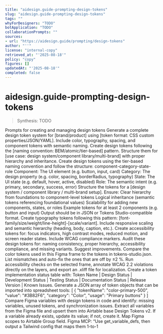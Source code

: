 ```yaml
---
title: "aidesign.guide-prompting-design-tokens"
slug: "aidesign.guide-prompting-design-tokens"
tags: ""
whyForDesigners: "TODO"
botApplication: "TODO"
collaborationPrompts: ""
sources:
- url: "https://aidesign.guide/prompting/design-tokens"
author: "''"
license: "internal-copy"
retrieved_at: "'2025-08-18'"
policy: "copy"
figures: []
updatedAt: "'2025-08-18'"
completed: false
---
```


# aidesign.guide-prompting-design-tokens

> Synthesis: TODO

Prompts for creating and managing design tokens
Generate a complete design token system for [brand/product] using [token format: CSS custom properties/JSON/YAML]. Include color, typography, spacing, and component tokens with semantic naming.
Create design tokens following the [naming convention: BEM/atomic/tier-based] pattern. Structure them for [use case: design system/component library/multi-brand] with proper hierarchy and inheritance.
Create design tokens using the tier-based naming convention and follow the structure:
component-category-state-role
Component: The UI element (e.g. button, input, card)
Category: The design property (e.g. color, spacing, borderRadius, typography)
State: The UI state (e.g. default, hover, active, disabled)
Role: The semantic intent (e.g. primary, secondary, success, error)
Structure the tokens for a [design system / component library / multi-brand setup].
Ensure:
Clear hierarchy from foundations to component-level tokens
Logical inheritance (semantic tokens referencing foundational values)
Scalability for adding new components, states, or roles
Example tokens for at least 2 components (e.g. button and input)
Output should be in JSON or Tokens Studio-compatible format.
Create typography tokens following this pattern: [font-family/size/weight/line-height]-[scale/variant].
Include responsive scaling and semantic hierarchy (heading, body, caption, etc.).
Create accessibility tokens for: focus indicators, high contrast modes, reduced motion, and screen reader states. Include WCAG compliance markers.
Audit these design tokens for: naming consistency, proper hierarchy, accessibility compliance, and missing variants. Suggest improvements.
Compare the color tokens used in this Figma frame to the tokens in tokens-studio.json. List mismatches and auto-fix the ones that are off by ≤2 %.
Run accessibility checks on the selected frame, annotate WCAG 2.2 violations directly on the layers, and export an .xliff file for localization.
Create a token implementation status table with: Token Name | Design Status | Development Status | Testing Status | Documentation Status | Release Version | Known Issues.
Generate a JSON array of token objects that can be imported into spreadsheet tools: [ { "tokenName": "color-primary-500", "value": "#3B82F6", "category": "Color", "usage": "Primary buttons" } ]
Compare Figma variables with design tokens in code and identify: missing variables, unused tokens, and synchronization issues.
Extract all variables from the Figma file and upsert them into Airtable base Design Tokens v2. If a variable already exists, update its value; if not, create it. Map Figma scopes to Airtable Group field.
Figma MCP: “Use get_variable_defs, then output a Tailwind config that maps them 1-to-1


